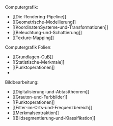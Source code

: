 Computergrafik:
- [[Die-Rendering-Pipeline]]
- [[Geometrische-Modellierung]]
- [[KoordinatenSysteme-und-Transformationen]]
- [[Beleuchtung-und-Schattierung]]
- [[Texture-Mapping]]

Computergrafik Folien:
- [[Grundlagen-CuB]]
- [[Statistische-Merkmale]]
- [[Punktoperationen]]
- 


Bildbearbeitung:
- [[Digitalisierung-und-Abtasttheorem]]
- [[Grauton-und-Farbbilder]]
- [[Punktoperationen]]
- [[Filter-im-Orts-und-Frequenzbereich]]
- [[Merkmalsextraktion]]
- [[Bildsegmentierung-und-Klassifikation]]

